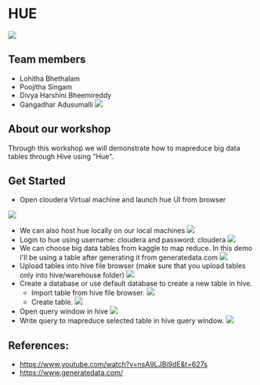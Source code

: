 # HUE
 ![](https://github.com/PoojithaSingam/Hue/blob/master/images/hue_logo.png)
  ## Team members
  * Lohitha Bhethalam
  * Poojitha Singam
  * Divya Harshini Bheemireddy
  * Gangadhar Adusumalli
  ![](https://github.com/PoojithaSingam/Hue/blob/master/images/Screenshot%20(73).png)
  ## About our workshop
  Through this workshop we will demonstrate how to mapreduce big data tables through Hive using "Hue".
  ## Get Started
  * Open cloudera Virtual machine and launch hue UI from browser
  
  ![](https://github.com/PoojithaSingam/Hue/blob/master/images/launchHue.PNG)
  * We can also host hue locally on our local machines
   ![](https://github.com/PoojithaSingam/Hue/blob/master/images/canalsohosthuelocally.PNG)
  * Login to hue using username: cloudera and password: cloudera
   ![](https://github.com/PoojithaSingam/Hue/blob/master/images/logintohue.PNG)
  * We can choose big data tables from kaggle to map reduce. In this demo I'll be using a table after generating it from generatedata.com
   ![](https://github.com/PoojithaSingam/Hue/blob/master/images/generatedata.PNG)
  * Upload tables into hive file browser (make sure that you upload tables only into hive/warehouse folder)
   ![](https://github.com/PoojithaSingam/Hue/blob/master/images/addfiletohivefolder.PNG)
 * Create a database or use default database to create a new table in hive. 
    * Import table from hive file browser.
   ![](https://github.com/PoojithaSingam/Hue/blob/master/images/importtablefromhivefolder.PNG)
    * Create table.
 ![](https://github.com/PoojithaSingam/Hue/blob/master/images/createtable.PNG)
 * Open query window in hive 
 ![](https://github.com/PoojithaSingam/Hue/blob/master/images/writehivequerytomapredce.PNG)
 * Write query to mapreduce selected table in hive query window.
 ![](https://github.com/PoojithaSingam/Hue/blob/master/images/mapreduce.PNG)
 ## References:
 * https://www.youtube.com/watch?v=nsA9LJBi9dE&t=627s
 * https://www.generatedata.com/
 
   
 
